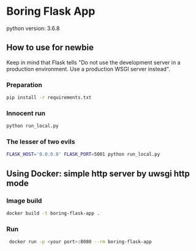 # Boring Flask App

python version: 3.6.8

## How to use for newbie

Keep in mind that Flask tells 
"Do not use the development server in a production environment. Use a production WSGI server instead".

### Preparation

```bash
pip install -r requirements.txt
```

### Innocent run

```bash
python run_local.py 
```

### The lesser of two evils

```bash
FLASK_HOST='0.0.0.0' FLASK_PORT=5001 python run_local.py
```

## Using Docker: simple http server by uwsgi http mode

### Image build

```bash
docker build -t boring-flask-app .
```

### Run

```bash
 docker run -p <your port>:8080 --rm boring-flask-app 
```
